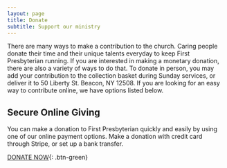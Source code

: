 ```yaml
---
layout: page
title: Donate
subtitle: Support our ministry
---
```


There are many ways to make a contribution to the church. Caring people donate their time and their unique talents everyday to keep First Presbyterian running. If you are interested in making a monetary donation, there are also a variety of ways to do that. To donate in person, you may add your contribution to the collection basket during Sunday services, or deliver it to 50 Liberty St. Beacon, NY 12508. If you are looking for an easy way to contribute online, we have options listed below.

## Secure Online Giving

You can make a donation to First Presbyterian quickly and easily by using one of our online payment options. Make a donation with credit card through Stripe, or set up a bank transfer.

[DONATE NOW](https://beaconpresbychurch.breezechms.com/give/online){: .btn-green}

<style>
nav.navbar-custom .navbar-nav li a[href*="donate"] {
  color: black;
  background: none;
  border: 1px solid black;
  transition: none;
}
nav.navbar-custom .navbar-nav li a[href*="donate"]:hover {
  color: gray;
  background: none;
  border: 1px solid gray;
}
</style>
